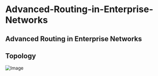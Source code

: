 # Advanced-Routing-in-Enterprise-Networks
## Advanced Routing in Enterprise Networks

## Topology
![Image](https://github.com/user-attachments/assets/c6f728cb-f3e4-4059-96f3-1f907ec4edae)
